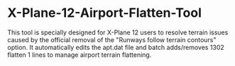 # X-Plane-12-Airport-Flatten-Tool
This tool is specially designed for X-Plane 12 users to resolve terrain issues caused by the official removal of the "Runways follow terrain contours" option. It automatically edits the apt.dat file and batch adds/removes 1302 flatten 1 lines to manage airport terrain flattening.
